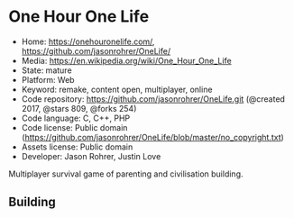 # One Hour One Life

- Home: https://onehouronelife.com/, https://github.com/jasonrohrer/OneLife/
- Media: https://en.wikipedia.org/wiki/One_Hour_One_Life
- State: mature
- Platform: Web
- Keyword: remake, content open, multiplayer, online
- Code repository: https://github.com/jasonrohrer/OneLife.git (@created 2017, @stars 809, @forks 254)
- Code language: C, C++, PHP
- Code license: Public domain (https://github.com/jasonrohrer/OneLife/blob/master/no_copyright.txt)
- Assets license: Public domain
- Developer: Jason Rohrer, Justin Love

Multiplayer survival game of parenting and civilisation building.

## Building
